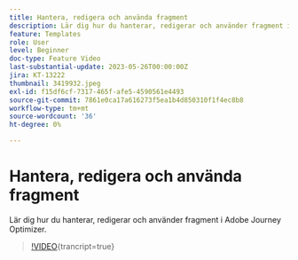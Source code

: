 ```yaml
---
title: Hantera, redigera och använda fragment
description: Lär dig hur du hanterar, redigerar och använder fragment i Adobe Journey Optimizer.
feature: Templates
role: User
level: Beginner
doc-type: Feature Video
last-substantial-update: 2023-05-26T00:00:00Z
jira: KT-13222
thumbnail: 3419932.jpeg
exl-id: f15df6cf-7317-465f-afe5-4590561e4493
source-git-commit: 7861e0ca17a616273f5ea1b4d850310f1f4ec8b8
workflow-type: tm+mt
source-wordcount: '36'
ht-degree: 0%

---
```


# Hantera, redigera och använda fragment

Lär dig hur du hanterar, redigerar och använder fragment i Adobe Journey Optimizer.

>[!VIDEO](https://video.tv.adobe.com/v/3419932/?learn=on){trancript=true}
